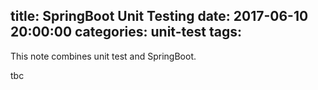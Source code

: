 title: SpringBoot Unit Testing
date: 2017-06-10 20:00:00
categories: unit-test
tags:
---
This note combines unit test and SpringBoot.
<!-- more -->
tbc
